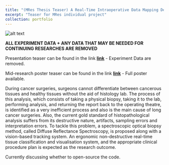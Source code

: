 ```yaml
---
title: "(MRes Thesis Teaser) A Real-Time Intraoperative Data Mapping Device for Probe-Based Measurement Using Computer Vision"
excerpt: "Teaser for MRes individual project"
collection: portfolio
---
```


![alt text](https://github.com/changh95/changh95.github.io/blob/master/files/mres_1.png?raw=true)

**ALL EXPERIMENT DATA + ANY DATA THAT MAY BE NEEDED FOR CONTINUING RESEARCHES ARE REMOVED**

Presentation teaser can be found in the link **[link](https://github.com/changh95/changh95.github.io/blob/master/files/portfolio_%20mres.pptx?raw=true)** - Experiment Data are removed.

Mid-research poster teaser can be found in the link **[link](https://github.com/changh95/changh95.github.io/raw/master/files/Vision-based%20Real-Time%20Surgical%20Instrument%20Tracking%20and%20Sample%20Mapping%20Device.pdf)** - Full poster available.


During cancer surgeries, surgeons cannot differentiate between cancerous tissues and healthy tissues without the aid of histology lab. The process of this analysis, which consists of taking a physical biopsy, taking it to the lab, performing analysis, and returning the report back to the operating theatre, is identified as a very inefficient process and also is the main cause of long cancer surgeries. Also, the current gold standard of histopathological analysis suffers from its destructive nature, artifacts, sampling errors and interpretation errors. To tackle this problem, a spectroscopic optical biopsy method, called Diffuse Reflectance Spectroscopy, is proposed along with a vision-based tracking system. An ergonomic non-destructive real-time tissue classification and visualisation system, and the appropriate clinical procedure plan is expected as the research outcome.

Currently discussing whether to open-source the code.
